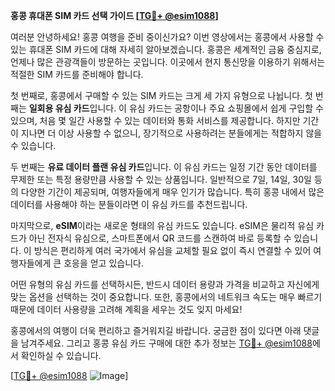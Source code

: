 **홍콩 휴대폰 SIM 카드 선택 가이드 [[TG💪+ @esim1088](https://t.me/s/esim1088)]**

여러분 안녕하세요! 홍콩 여행을 준비 중이신가요? 이번 영상에서는 홍콩에서 사용할 수 있는 휴대폰 SIM 카드에 대해 자세히 알아보겠습니다. 홍콩은 세계적인 금융 중심지로, 언제나 많은 관광객들이 방문하는 곳입니다. 이곳에서 현지 통신망을 이용하기 위해서는 적절한 SIM 카드를 준비해야 합니다.

첫 번째로, 홍콩에서 구매할 수 있는 SIM 카드는 크게 세 가지 유형으로 나뉩니다. 첫 번째는 **일회용 유심 카드**입니다. 이 유심 카드는 공항이나 주요 쇼핑몰에서 쉽게 구입할 수 있으며, 처음 몇 일간 사용할 수 있는 데이터와 통화 서비스를 제공합니다. 하지만 기간이 지나면 더 이상 사용할 수 없으니, 장기적으로 사용하려는 분들에게는 적합하지 않을 수 있습니다.

두 번째는 **유료 데이터 플랜 유심 카드**입니다. 이 유심 카드는 일정 기간 동안 데이터를 무제한 또는 특정 용량만큼 사용할 수 있는 상품입니다. 일반적으로 7일, 14일, 30일 등의 다양한 기간이 제공되며, 여행자들에게 매우 인기가 많습니다. 특히 홍콩 내에서 많은 데이터를 사용해야 하는 분들이라면 이 유심 카드를 추천드립니다.

마지막으로, **eSIM**이라는 새로운 형태의 유심 카드도 있습니다. eSIM은 물리적 유심 카드가 아닌 전자식 유심으로, 스마트폰에서 QR 코드를 스캔하여 바로 등록할 수 있습니다. 이 방식은 편리하게 여러 국가에서 유심을 교체할 필요 없이 즉시 연결할 수 있어 여행자들에게 큰 호응을 얻고 있습니다.

어떤 유형의 유심 카드를 선택하시든, 반드시 데이터 용량과 가격을 비교하고 자신에게 맞는 옵션을 선택하는 것이 중요합니다. 또한, 홍콩에서의 네트워크 속도는 매우 빠르기 때문에 데이터 사용량을 고려해 계획을 세우는 것도 잊지 마세요!

홍콩에서의 여행이 더욱 편리하고 즐거워지길 바랍니다. 궁금한 점이 있다면 아래 댓글을 남겨주세요. 그리고 홍콩 유심 카드 구매에 대한 추가 정보는 [TG💪+ @esim1088](https://t.me/s/esim1088)에서 확인하실 수 있습니다.

[[TG💪+ @esim1088](https://t.me/s/esim1088) ![Image](https://i.postimg.cc/Y0z9fWf4/image.png)]